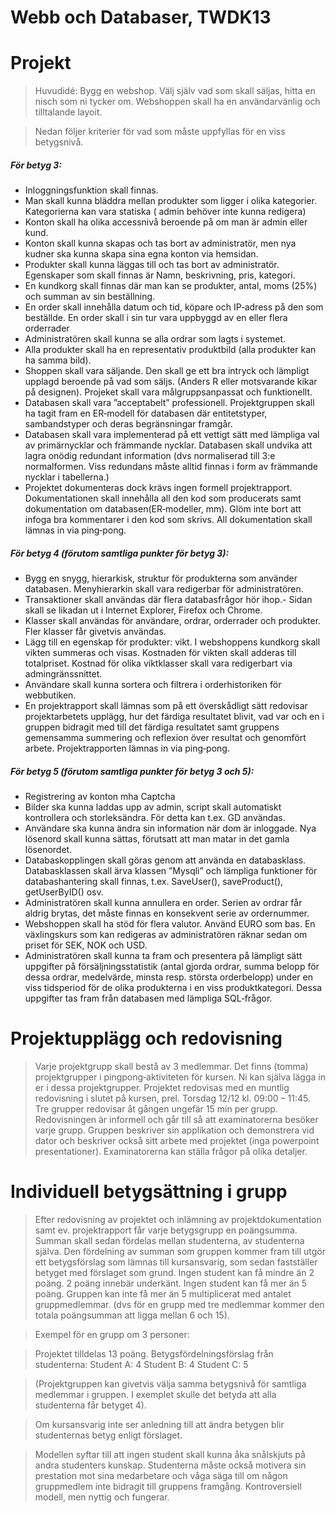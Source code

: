 
# Webb och Databaser, TWDK13

# Projekt

> Huvudidé: Bygg en webshop. Välj själv vad som skall säljas, hitta en nisch som ni tycker om. Webshoppen skall ha en användarvänlig och tilltalande layoit.

> Nedan följer kriterier för vad som måste uppfyllas för en viss betygsnivå.

##### För betyg 3:
- Inloggningsfunktion skall finnas.
- Man skall kunna bläddra mellan produkter som ligger i olika kategorier. Kategorierna kan vara statiska ( admin behöver inte kunna redigera)
- Konton skall ha olika accessnivå beroende på om man är admin eller kund.
- Konton skall kunna skapas och tas bort av administratör, men nya kudner ska kunna skapa sina egna konton via hemsidan.
- Produkter skall kunna läggas till och tas bort av administratör. Egenskaper som skall finnas är
Namn, beskrivning, pris, kategori.
- En kundkorg skall finnas där man kan se produkter, antal, moms (25%) och summan av sin
beställning.
- En order skall innehålla datum och tid, köpare och IP‐adress på den som beställde. En order skall
i sin tur vara uppbyggd av en eller flera orderrader
- Administratören skall kunna se alla ordrar som lagts i systemet.
- Alla produkter skall ha en representativ produktbild (alla produkter kan ha samma bild).
- Shoppen skall vara säljande. Den skall ge ett bra intryck och lämpligt upplagd beroende på vad
som säljs. (Anders R eller motsvarande kikar på designen). Projeket skall vara målgruppsanpassat
och funktionellt.
- Databasen skall vara ”acceptabelt” professionell. Projektgruppen skall ha tagit fram en ER‐modell
för databasen där entitetstyper, sambandstyper och deras begränsningar framgår.
- Databasen skall vara implementerad på ett vettigt sätt med lämpliga val av primärnycklar och
främmande nycklar. Databasen skall undvika att lagra onödig redundant information (dvs normaliserad till 3:e normalformen. Viss redundans måste alltid finnas i form av främmande nycklar i tabellerna.)
- Projektet dokumenteras dock krävs ingen formell projektrapport. Dokumentationen skall innehålla all den kod som producerats samt dokumentation om databasen(ER‐modeller, mm). Glöm inte bort att infoga bra kommentarer i den kod som skrivs. All dokumentation skall lämnas in via ping‐pong.


##### För betyg 4 (förutom samtliga punkter för betyg 3):

- Bygg en snygg, hierarkisk, struktur för produkterna som använder databasen. Menyhierarkin
skall vara redigerbar för administratören.
- Transaktioner skall användas där flera databasfrågor hör ihop.- Sidan skall se likadan ut i Internet Explorer, Firefox och Chrome.
- Klasser skall användas för användare, ordrar, orderrader och produkter. Fler klasser får givetvis
användas.
- Lägg till en egenskap för produkter: vikt. I webshoppens kundkorg skall vikten summeras och
visas. Kostnaden för vikten skall adderas till totalpriset. Kostnad för olika viktklasser skall vara
redigerbart via admingränssnittet.
- Användare skall kunna sortera och filtrera i orderhistoriken för webbutiken.
- En projektrapport skall lämnas som på ett överskådligt sätt redovisar projektarbetets upplägg,
hur det färdiga resultatet blivit, vad var och en i gruppen bidragit med till det färdiga resultatet samt gruppens gemensamma summering och reflexion över resultat och genomfört arbete. Projektrapporten lämnas in via ping‐pong.

##### För betyg 5 (förutom samtliga punkter för betyg 3 och 5):

- Registrering av konton mha Captcha
- Bilder ska kunna laddas upp av admin, script skall automatiskt kontrollera och storleksändra. För
detta kan t.ex. GD användas.
- Användare ska kunna ändra sin information när dom är inloggade. Nya lösenord skall kunna
sättas, förutsatt att man matar in det gamla lösenordet.
- Databaskopplingen skall göras genom att använda en databasklass. Databasklassen skall ärva
klassen ”Mysqli” och lämpliga funktioner för databashantering skall finnas, t.ex. SaveUser(),
saveProduct(), getUserByID() osv.
- Administratören skall kunna annullera en order. Serien av ordrar får aldrig brytas, det måste
finnas en konsekvent serie av ordernummer.
- Webshoppen skall ha stöd för flera valutor. Använd EURO som bas. En växlingskurs som kan
redigeras av administratören räknar sedan om priset för SEK, NOK och USD.
- Administratören skall kunna ta fram och presentera på lämpligt sätt uppgifter på
försäljningsstatistik (antal gjorda ordrar, summa belopp för dessa ordrar, medelvärde, minsta resp. största orderbelopp) under en viss tidsperiod för de olika produkterna i en viss produktkategori. Dessa uppgifter tas fram från databasen med lämpliga SQL‐frågor.

# Projektupplägg och redovisning
> Varje projektgrupp skall bestå av 3 medlemmar. Det finns (tomma) projektgrupper i pingpong‐aktiviteten för kursen. Ni kan själva lägga in er i dessa projektgrupper. Projektet redovisas med en muntlig redovisning i slutet på kursen, prel. Torsdag 12/12 kl. 09:00 – 11:45. Tre grupper redovisar åt gången ungefär 15 min per grupp. Redovisningen är informell och går till så att examinatorerna besöker varje grupp. Gruppen beskriver sin applikation och demonstrera vid dator och beskriver också sitt arbete med projektet (inga powerpoint presentationer). Examinatorerna kan ställa frågor på olika detaljer.

# Individuell betygsättning i grupp
> Efter redovisning av projektet och inlämning av projektdokumentation samt ev. projektrapport får varje betygsgrupp en poängsumma. Summan skall sedan fördelas mellan studenterna, av studenterna själva. Den fördelning av summan som gruppen kommer fram till utgör ett betygsförslag som lämnas till kursansvarig, som sedan fastställer betyget med förslaget som grund.
Ingen student kan få mindre än 2 poäng. 2 poäng innebär underkänt. Ingen student kan få mer än 5 poäng. Gruppen kan inte få mer än 5 multiplicerat med antalet gruppmedlemmar. (dvs för en grupp med tre medlemmar kommer den totala poängsumman att ligga mellan 6 och 15).

> Exempel för en grupp om 3 personer:

> Projektet tilldelas 13 poäng. Betygsfördelningsförslag från studenterna: Student A: 4
> Student B: 4
> Student C: 5

> (Projektgruppen kan givetvis välja samma betygsnivå för samtliga medlemmar i gruppen. I exemplet skulle det betyda att alla studenterna får betyget 4).

> Om kursansvarig inte ser anledning till att ändra betygen blir studenternas betyg enligt förslaget.

> Modellen syftar till att ingen student skall kunna åka snålskjuts på andra studenters kunskap. Studenterna måste också motivera sin prestation mot sina medarbetare och våga säga till om någon gruppmedlem inte bidragit till gruppens framgång. Kontroversiell modell, men nyttig och fungerar.
